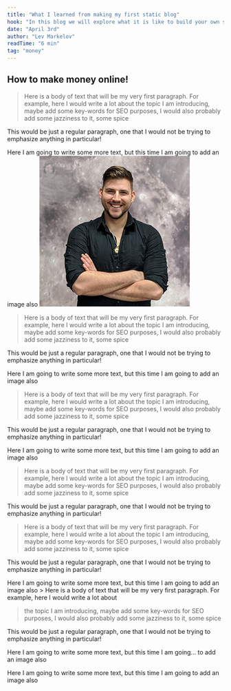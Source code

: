 ```yaml
---
title: "What I learned from making my first static blog"
hook: "In this blog we will explore what it is like to build your own static blog using markdown and Next.js!"
date: "April 3rd"
author: "Lev Markelov"
readTime: "6 min"
tag: "money"
---
```


## How to make money online!

> Here is a body of text that will be my very first paragraph. For example, here I would write a lot about
> the topic I am introducing, maybe add some key-words for SEO purposes, I would also probably add some jazziness to it,
> some spice

This would be just a regular paragraph, one that I would not be trying to emphasize anything in particular!

Here I am going to write some more text, but this time I am going to add an image also ![](public\images\team\lev.jpg "alt text here pls")

> Here is a body of text that will be my very first paragraph. For example, here I would write a lot about
> the topic I am introducing, maybe add some key-words for SEO purposes, I would also probably add some jazziness to it,
> some spice

This would be just a regular paragraph, one that I would not be trying to emphasize anything in particular!

Here I am going to write some more text, but this time I am going to add an image also

> Here is a body of text that will be my very first paragraph. For example, here I would write a lot about
> the topic I am introducing, maybe add some key-words for SEO purposes, I would also probably add some jazziness to it,
> some spice

This would be just a regular paragraph, one that I would not be trying to emphasize anything in particular!

Here I am going to write some more text, but this time I am going to add an image also

> Here is a body of text that will be my very first paragraph. For example, here I would write a lot about
> the topic I am introducing, maybe add some key-words for SEO purposes, I would also probably add some jazziness to it,
> some spice

This would be just a regular paragraph, one that I would not be trying to emphasize anything in particular!

> Here is a body of text that will be my very first paragraph. For example, here I would write a lot about
> the topic I am introducing, maybe add some key-words for SEO purposes, I would also probably add some jazziness to it,
> some spice

This would be just a regular paragraph, one that I would not be trying to emphasize anything in particular!

Here I am going to write some more text, but this time I am going to add an image also > Here is a body of text that will be my very first paragraph. For example, here I would write a lot about

> the topic I am introducing, maybe add some key-words for SEO purposes, I would also probably add some jazziness to it,
> some spice

This would be just a regular paragraph, one that I would not be trying to emphasize anything in particular!

Here I am going to write some more text, but this time I am going...
to add an image also

Here I am going to write some more text, but this time I am going to add an image also
